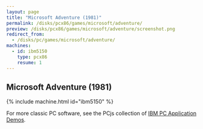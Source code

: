 ```yaml
---
layout: page
title: "Microsoft Adventure (1981)"
permalink: /disks/pcx86/games/microsoft/adventure/
preview: /disks/pcx86/games/microsoft/adventure/screenshot.png
redirect_from:
  - /disks/pc/games/microsoft/adventure/
machines:
  - id: ibm5150
    type: pcx86
    resume: 1
---
```


Microsoft Adventure (1981)
--------------------------

{% include machine.html id="ibm5150" %}

For more classic PC software, see the PCjs collection of [IBM PC Application Demos](/apps/pcx86/).
